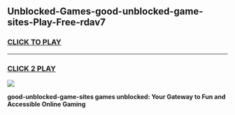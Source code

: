 
## Unblocked-Games-good-unblocked-game-sites-Play-Free-rdav7
<h3>
<a href="https://premium76.site?title=good-unblocked-game-sites&ref=10A">CLICK TO PLAY</a></h3>
<hr>

<h3>
<a href="https://premium76.site?title=good-unblocked-game-sites&ref=10A">CLICK 2 PLAY</a>
  
</h3>

<a href="https://premium76.site?title=good-unblocked-game-sites&ref=10A"><img src="https://clearcache.store/games.png"></a>


**good-unblocked-game-sites games unblocked: Your Gateway to Fun and Accessible Online Gaming**
